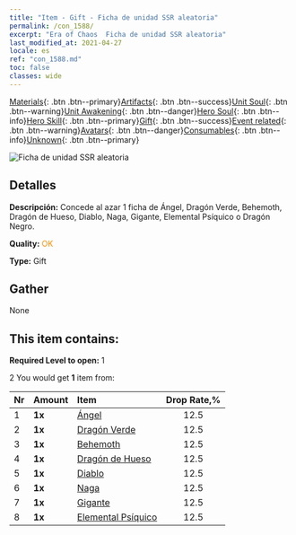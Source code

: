 ```yaml
---
title: "Item - Gift - Ficha de unidad SSR aleatoria"
permalink: /con_1588/
excerpt: "Era of Chaos  Ficha de unidad SSR aleatoria"
last_modified_at: 2021-04-27
locale: es
ref: "con_1588.md"
toc: false
classes: wide
---
```

 [Materials](/ItemsES/){: .btn .btn--primary}[Artifacts](/ItemsES/Artifacts/){: .btn .btn--success}[Unit Soul](/ItemsES/UnitSoul/){: .btn .btn--warning}[Unit Awakening](/ItemsES/UnitAwakening/){: .btn .btn--danger}[Hero Soul](/ItemsES/HeroSoul/){: .btn .btn--info}[Hero Skill](/ItemsES/HeroSkill/){: .btn .btn--primary}[Gift](/ItemsES/Gift/){: .btn .btn--success}[Event related](/ItemsES/Events/){: .btn .btn--warning}[Avatars](/ItemsES/Avatars/){: .btn .btn--danger}[Consumables](/ItemsES/Consumables/){: .btn .btn--info}[Unknown](/ItemsES/Unknown/){: .btn .btn--primary}

 ![Ficha de unidad SSR aleatoria](/images/t/i_907200.png)

## Detalles
 **Descripción:** Concede al azar 1 ficha de Ángel, Dragón Verde, Behemoth, Dragón de Hueso, Diablo, Naga, Gigante, Elemental Psíquico o Dragón Negro.

 **Quality:** <span style="color: #FF8C00">OK</span>

 **Type:** Gift

## Gather

  None

## This item contains:

 **Required Level to open:** 1

 2 You would get **1** item  from:

  | Nr | Amount |     Item    | Drop Rate,% |
  |:---|:-------|:------------|:---------:|
  | 1 |  **1x** | [Ángel](/ItemsES/unt_196/) | 12.5 | 
  | 2 |  **1x** | [Dragón Verde](/ItemsES/unt_205/) | 12.5 | 
  | 3 |  **1x** | [Behemoth](/ItemsES/unt_223/) | 12.5 | 
  | 4 |  **1x** | [Dragón de Hueso](/ItemsES/unt_214/) | 12.5 | 
  | 5 |  **1x** | [Diablo](/ItemsES/unt_232/) | 12.5 | 
  | 6 |  **1x** | [Naga](/ItemsES/unt_240/) | 12.5 | 
  | 7 |  **1x** | [Gigante](/ItemsES/unt_241/) | 12.5 | 
  | 8 |  **1x** | [Elemental Psíquico](/ItemsES/unt_267/) | 12.5 | 
